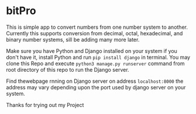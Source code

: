 # bitPro

This is simple app to convert numbers from one number system to another. Currently this supports conversion from decimal, octal, hexadecimal, and binary number systems, sill be adding many more later.

Make sure you have Python and Django installed on your system if you don't have it, install Python and run `pip install django` in terminal.
You may clone this Repo and execute `python3 manage.py runserver` command from root directory of this repo to run the Django server.

Find thewebpage rnning on Django server on address `localhost:8000` the address may vary depending upon the port used by django server on your system.

Thanks for trying out my Project
